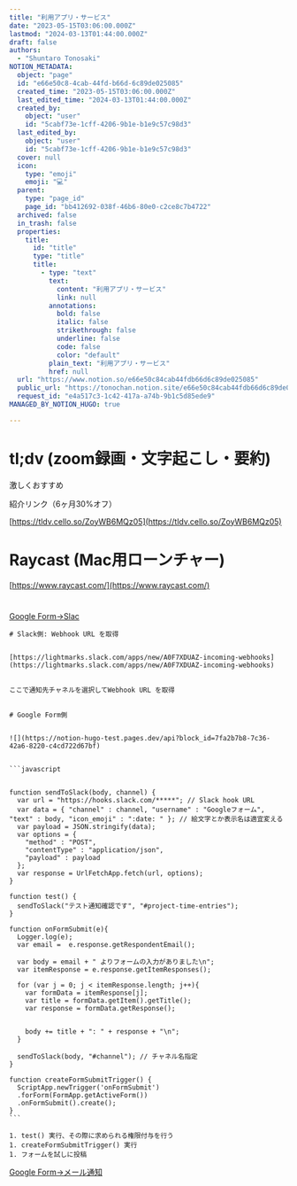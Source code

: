 ```yaml
---
title: "利用アプリ・サービス"
date: "2023-05-15T03:06:00.000Z"
lastmod: "2024-03-13T01:44:00.000Z"
draft: false
authors:
  - "Shuntaro Tonosaki"
NOTION_METADATA:
  object: "page"
  id: "e66e50c8-4cab-44fd-b66d-6c89de025085"
  created_time: "2023-05-15T03:06:00.000Z"
  last_edited_time: "2024-03-13T01:44:00.000Z"
  created_by:
    object: "user"
    id: "5cabf73e-1cff-4206-9b1e-b1e9c57c98d3"
  last_edited_by:
    object: "user"
    id: "5cabf73e-1cff-4206-9b1e-b1e9c57c98d3"
  cover: null
  icon:
    type: "emoji"
    emoji: "💻"
  parent:
    type: "page_id"
    page_id: "bb412692-038f-46b6-80e0-c2ce8c7b4722"
  archived: false
  in_trash: false
  properties:
    title:
      id: "title"
      type: "title"
      title:
        - type: "text"
          text:
            content: "利用アプリ・サービス"
            link: null
          annotations:
            bold: false
            italic: false
            strikethrough: false
            underline: false
            code: false
            color: "default"
          plain_text: "利用アプリ・サービス"
          href: null
  url: "https://www.notion.so/e66e50c84cab44fdb66d6c89de025085"
  public_url: "https://tonochan.notion.site/e66e50c84cab44fdb66d6c89de025085"
  request_id: "e4a517c3-1c42-417a-a74b-9b1c5d85ede9"
MANAGED_BY_NOTION_HUGO: true

---
```



# tl;dv (zoom録画・文字起こし・要約)


激しくおすすめ


紹介リンク（6ヶ月30%オフ）


[https://tldv.cello.so/ZoyWB6MQz05](https://tldv.cello.so/ZoyWB6MQz05)


# Raycast (Mac用ローンチャー)


[https://www.raycast.com/](https://www.raycast.com/)


# 


[Google Form→Slac](c3c48be1-68e2-46d1-85f1-881b6a44db2f)


	# Slack側: Webhook URL を取得


	[https://lightmarks.slack.com/apps/new/A0F7XDUAZ-incoming-webhooks](https://lightmarks.slack.com/apps/new/A0F7XDUAZ-incoming-webhooks)


	ここで通知先チャネルを選択してWebhook URL を取得


	# Google Form側


	![](https://notion-hugo-test.pages.dev/api?block_id=7fa2b7b8-7c36-42a6-8220-c4cd722d67bf)


	```javascript
	
	
	function sendToSlack(body, channel) {
	  var url = "https://hooks.slack.com/*****"; // Slack hook URL
	  var data = { "channel" : channel, "username" : "Googleフォーム", "text" : body, "icon_emoji" : ":date: " }; // 絵文字とか表示名は適宜変える
	  var payload = JSON.stringify(data);
	  var options = {
	    "method" : "POST",
	    "contentType" : "application/json",
	    "payload" : payload
	  };
	  var response = UrlFetchApp.fetch(url, options);
	}
	
	function test() {
	  sendToSlack("テスト通知確認です", "#project-time-entries");
	}
	
	function onFormSubmit(e){
	  Logger.log(e);
	  var email =  e.response.getRespondentEmail(); 
	
	  var body = email + " よりフォームの入力がありました\n"; 
	  var itemResponse = e.response.getItemResponses();
	
	  for (var j = 0; j < itemResponse.length; j++){    
	    var formData = itemResponse[j];
	    var title = formData.getItem().getTitle();
	    var response = formData.getResponse();
	
	    
	    body += title + ": " + response + "\n";
	  }
	  
	  sendToSlack(body, "#channel"); // チャネル名指定
	}
	
	function createFormSubmitTrigger() {
	  ScriptApp.newTrigger('onFormSubmit')
	  .forForm(FormApp.getActiveForm())
	  .onFormSubmit().create();
	}
	```

	1. test() 実行、その際に求められる権限付与を行う
	1. createFormSubmitTrigger() 実行
	1. フォームを試しに投稿

[Google Form→メール通知](fb232bdc-35cd-46a8-b2d3-c111f332413b)

